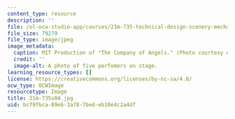 ```yaml
---
content_type: resource
description: ''
file: /ol-ocw-studio-app/courses/21m-735-technical-design-scenery-mechanisms-and-special-effects-spring-2004/bcf9fbca09e63a787bedeb10e4c2a4df_21m-735s04.jpg
file_size: 79279
file_type: image/jpeg
image_metadata:
  caption: MIT Production of "The Company of Angels." (Photo courtesy of OCW.)
  credit: ''
  image-alt: A photo of five perfomers on stage.
learning_resource_types: []
license: https://creativecommons.org/licenses/by-nc-sa/4.0/
ocw_type: OCWImage
resourcetype: Image
title: 21m-735s04.jpg
uid: bcf9fbca-09e6-3a78-7bed-eb10e4c2a4df
---
```

